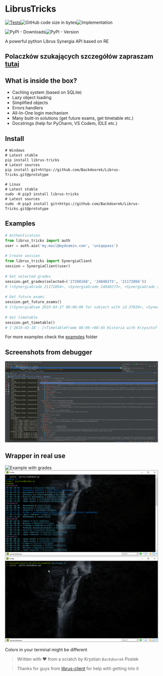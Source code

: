 # LibrusTricks

[![Tests](https://img.shields.io/travis/Backdoorek/Librus-Tricks.svg?logo=travis&style=for-the-badge)](https://travis-ci.org/Backdoorek/Librus-Tricks)![GitHub code size in bytes](https://img.shields.io/github/languages/code-size/Backdoorek/Librus-Tricks.svg?color=gray&logo=git&style=for-the-badge)![Implementation](https://img.shields.io/pypi/implementation/librus-tricks.svg?logo=python&logoColor=yellow&style=for-the-badge)

![PyPI - Downloads](https://img.shields.io/pypi/dm/librus-tricks.svg?style=for-the-badge)![PyPI - Version](https://img.shields.io/pypi/v/librus-tricks.svg?style=for-the-badge)


A powerful python Librus Synergia API based on RE

## Polaczków szukających szczegółów zapraszam [tutaj](https://github.com/Backdoorek/Librus-Tricks/wiki)

## What is inside the box?
 - Caching system (based on SQLite)
 - Lazy object loading
 - Simplified objects
 - Errors handlers
 - All-In-One login mechanism
 - Many buitt-in solutions (get future exams, get timetable etc.)
 - Docstrings (help for PyCharm, VS Codem, IDLE etc.)

## Install
```text
# Windows
# Latest stable
pip install librus-tricks
# Latest sources
pip install git+https://github.com/Backdoorek/Librus-Tricks.git@prototype

# Linux
# Latest stable
sudo -H pip3 install librus-tricks
# Latest sources
sudo -H pip3 install git+https://github.com/Backdoorek/Librus-Tricks.git@prototype
```

## Examples
```python
# Authentication
from librus_tricks import auth
user = auth.aio('my.mail@mydoamin.com', 'uniqepass')

# Create session
from librus_tricks import SynergiaClient
session = SynergiaClient(user)

# Get selected grades
session.get_grades(selected=('27208160', '24040273', '21172894'))
# (<SynergiaGrade 21172894>, <SynergiaGrade 24040273>, <SynergiaGrade 27208160>)

# Get future exams
session.get_future_exams()
# [<SynergiaExam 2019-03-27 00:00:00 for subject with id 37659>, <SynergiaExam 2019-03-28 00:00:00 for subject with id 37675>, <SynergiaExam 2019-03-26 00:00:00 for subject with id 37670>]

# Get timetable
session.get_timetable()
# {'2019-03-18': [<TimetableFrame 08:00->08:45 Historia with Krzysztof ...>, <TimetableFrame 08:55->09:40 Wychowanie fizyczne with Artur ...>, <TimetableFrame 09:50->10:35 Wychowanie fizyczne with Arkadiusz ...>, <TimetableFrame 10:50->11:35 Edukacja dla bezpieczeństwa with Arkadiusz ...>, <TimetableFrame 11:45->12:30 Godzina wychowawcza with Elżbieta ...>, <TimetableFrame 12:50->13:35 Język polski with Aleksandra ...>, <TimetableFrame 13:50->14:35 Język polski with Aleksandra ...>], '2019-03-19': [<TimetableFrame 08:00->08:45 Matematyka with Joanna ...>, <TimetableFrame 08:55->09:40 Matematyka with Joanna ...>, <TimetableFrame 09:50->10:35 Geografia with Agnieszka ...>, <TimetableFrame 10:50->11:35 Wiedza o społeczeństwie with Sylwia ...>, <TimetableFrame 11:45->12:30 Język niemiecki with Elżbieta ...>, <TimetableFrame 12:50->13:35 Matematyka with Joanna ...>], '2019-03-20': [<TimetableFrame 08:00->08:45 Chemia with Edyta ...>, <TimetableFrame 08:55->09:40 Religia with Magdalena ...>, <TimetableFrame 09:50->10:35 Język angielski with Krystyna ...>, <TimetableFrame 10:50->11:35 Etyka with Marta ...>, <TimetableFrame 11:45->12:30 Informatyka with Iwona ...>, <TimetableFrame 12:50->13:35 Język angielski with Krystyna ...>, <TimetableFrame 13:50->14:35 Język niemiecki with Elżbieta ...>], '2019-03-21': [<TimetableFrame 08:00->08:45 Język polski with Aleksandra ...>, <TimetableFrame 08:55->09:40 Język polski with Aleksandra ...>, <TimetableFrame 09:50->10:35 Fizyka with Hieronim ...>, <TimetableFrame 10:50->11:35 Wiedza o kulturze with Elżbieta ...>, <TimetableFrame 11:45->12:30 Religia with Magdalena ...>, <TimetableFrame 12:50->13:35 Język angielski with Krystyna ...>, <TimetableFrame 13:50->14:35 Język angielski with Krystyna ...>], '2019-03-22': [<TimetableFrame 08:00->08:45 Wychowanie fizyczne with Arkadiusz ...>, <TimetableFrame 08:55->09:40 Wychowanie fizyczne with Arkadiusz ...>, <TimetableFrame 09:50->10:35 Informatyka with Iwona ...>, <TimetableFrame 10:50->11:35 Matematyka with Joanna ...>, <TimetableFrame 11:45->12:30 Matematyka with Joanna ...>]}

```

For more examples check the [examples](https://github.com/Backdoorek/Librus-Tricks/tree/prototype/examples) folder

## Screenshots from debugger
![Grade](https://github.com/Backdoorek/public-files/blob/master/pycharm64_2019-03-17_11-29-56.png?raw=true)

## Wrapper in real use
![Example with grades](https://github.com/Backdoorek/public-files/blob/master/2019-03-17_14-32-19.gif?raw=true)
![Example with timetable](https://github.com/Backdoorek/public-files/blob/master/ConEmu64_2019-03-19_18-49-26.png?raw=true)
![Example with attendance](https://github.com/Backdoorek/public-files/blob/master/2019-03-19_19-47-56.gif?raw=true)

Colors in your terminal might be different

> Written with ❤ from a scratch by Krystian _`Backdoorek`_ Postek

> Thanks for guys from [librus-client](https://discord.gg/ybTX4gM) for help with getting into it
